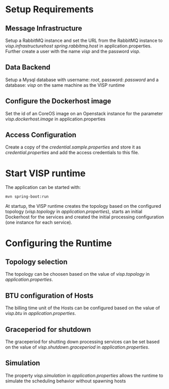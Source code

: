 # Setup Requirements

## Message Infrastructure
Setup a RabbitMQ instance and set the URL from the RabbitMQ instance to *visp.infrastructurehost*  *spring.rabbitmq.host* in application.properties.
Further create a user with the name *visp* and the password *visp*.

## Data Backend
Setup a Mysql database with username: *root*, password: *password* and a database: *visp* on the same machine as the VISP runtime

## Configure the Dockerhost image
Set the id of an CoreOS image on an Openstack instance for the parameter *visp.dockerhost.image* in application.properties

## Access Configuration
Create a copy of the *credential.sample.properties* and store it as *credential.properties* and add the access credentials to this file.

# Start VISP runtime

The application can be started with:

```
mvn spring-boot:run

```

At startup, the VISP runtime creates the topology based on the configured topology (*visp.topology* in *application.propertie*s), starts an initial Dockerhost for the services and created the initial processing configuration (one instance for each service).

# Configuring the Runtime

## Topology selection
The topology can be choosen based on the value of *visp.topology*  in *application.properties*.

## BTU configuration of Hosts
The billing time unit of the Hosts can be configured based on the value of *visp.btu* in *application.properties*.

## Graceperiod for shutdown
The graceperiod for shutting down processing services can be set based on the value of *visp.shutdown.graceperiod* in *application.properties*.

## Simulation
The property *visp.simulation* in *application.properties* allows the runtime to simulate the scheduling behavior without spawning hosts


